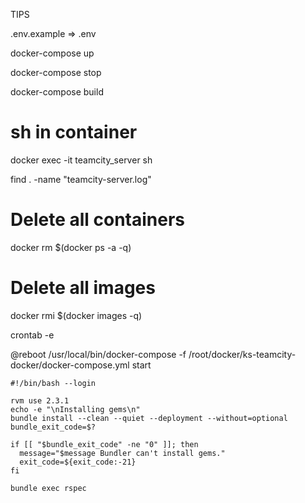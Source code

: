 TIPS

.env.example => .env

docker-compose up

docker-compose stop

docker-compose build

# sh in container

docker exec -it teamcity_server sh

find . -name "teamcity-server.log"


# Delete all containers

docker rm $(docker ps -a -q)

# Delete all images

docker rmi $(docker images -q)

crontab -e

@reboot /usr/local/bin/docker-compose -f /root/docker/ks-teamcity-docker/docker-compose.yml start


```
#!/bin/bash --login

rvm use 2.3.1
echo -e "\nInstalling gems\n"
bundle install --clean --quiet --deployment --without=optional
bundle_exit_code=$?

if [[ "$bundle_exit_code" -ne "0" ]]; then
  message="$message Bundler can't install gems."
  exit_code=${exit_code:-21}
fi

bundle exec rspec
```


